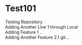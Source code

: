 # Test101
Testing Repository
<br>
Adding Another Line 1 through Local 
<br>
Adding Feature 1 ..
<br> 
Adding Another Feature 2.1 git...
